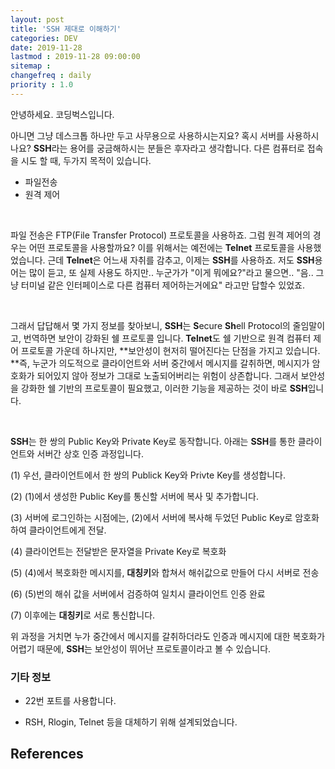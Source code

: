 ```yaml
---
layout: post
title: 'SSH 제대로 이해하기'
categories: DEV
date: 2019-11-28
lastmod : 2019-11-28 09:00:00
sitemap :
changefreq : daily
priority : 1.0
---
```




안녕하세요. 코딩벅스입니다. 

아니면 그냥 데스크톱 하나만 두고 사무용으로 사용하시는지요? 혹시 서버를 사용하시나요? **SSH**라는 용어를 궁금해하시는 분들은 후자라고 생각합니다. 다른 컴퓨터로 접속을 시도 할 때, 두가지 목적이 있습니다. 

* 파일전송
* 원격 제어

<br>

파일 전송은 FTP(File Transfer Protocol) 프로토콜을 사용하죠. 그럼 원격 제어의 경우는 어떤 프로토콜을 사용할까요? 이를 위해서는 예전에는 **Telnet** 프로토콜을 사용했었습니다. 근데 **Telnet**은 어느새 자취를 감추고, 이제는 **SSH**를 사용하죠. 저도 **SSH**용어는 많이 듣고, 또 실제 사용도 하지만.. 누군가가 "이게 뭐에요?"라고 물으면.. "음.. 그냥 터미널 같은 인터페이스로 다른 컴퓨터 제어하는거에요" 라고만 답할수 있었죠. 

<br>

그래서 답답해서 몇 가지 정보를 찾아보니, **SSH**는 **S**ecure **Sh**ell Protocol의 줄임말이고, 번역하면 보안이 강화된 쉘 프로토콜 입니다.  **Telnet**도 쉘 기반으로 원격 컴퓨터 제어 프로토콜 가운데 하나지만,  **보안성이 현저히 떨어진다는 단점을 가지고 있습니다. **즉, 누군가 의도적으로 클라이언트와 서버 중간에서 메시지를 갈취하면, 메시지가 암호화가 되어있지 않아 정보가 그대로 노출되어버리는 위험이 상존합니다.  그래서 보안성을 강화한 쉘 기반의 프로토콜이 필요했고, 이러한 기능을 제공하는 것이 바로 **SSH**입니다. 

<br>

**SSH**는 한 쌍의 Public Key와 Private Key로 동작합니다. 아래는 **SSH**를 통한 클라이언트와 서버간 상호 인증 과정입니다. 



(1) 우선, 클라이언트에서 한 쌍의 Publick Key와 Privte Key를 생성합니다. 

(2) (1)에서 생성한 Public Key를 통신할 서버에 복사 및 추가합니다. 

(3) 서버에 로그인하는 시점에는, (2)에서 서버에 복사해 두었던 Public Key로 암호화 하여 클라이언트에게 전달. 

(4) 클라이언트는 전달받은 문자열을 Private Key로 복호화

(5) (4)에서 복호화한 메시지를, **대칭키**와 합쳐서 해쉬값으로 만들어 다시 서버로 전송

(6) (5)번의 해쉬 값을 서버에서 검증하여 일치시 클라이언트 인증 완료

(7) 이후에는 **대칭키**로 서로 통신합니다. 



위 과정을 거치면 누가 중간에서 메시지를 갈취하더라도 인증과 메시지에 대한 복호화가 어렵기 때문에, **SSH**는 보안성이 뛰어난 프로토콜이라고 볼 수 있습니다. 



### 기타 정보

* 22번 포트를 사용합니다. 

* RSH, Rlogin, Telnet 등을 대체하기 위해 설계되었습니다. 



## References

[1]: https://swalloow.github.io/ssh-tunneling	"SSH 프로토콜과 Tunneling이해하기"



